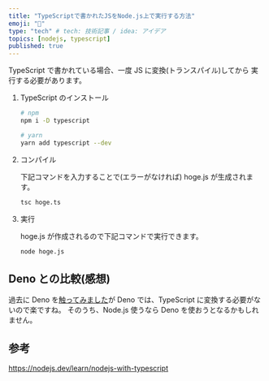 ```yaml
---
title: "TypeScriptで書かれたJSをNode.js上で実行する方法"
emoji: "👻"
type: "tech" # tech: 技術記事 / idea: アイデア
topics: [nodejs, typescript]
published: true
---
```


TypeScript で書かれている場合、一度 JS に変換(トランスパイル)してから 実行する必要があります。

1. TypeScript のインストール

   ```bash
   # npm
   npm i -D typescript

   # yarn
   yarn add typescript --dev
   ```

2. コンパイル

   下記コマンドを入力することで(エラーがなければ) hoge.js が生成されます。

   ```bash
   tsc hoge.ts
   ```

3. 実行

   hoge.js が作成されるので下記コマンドで実行できます。

   ```bash
   node hoge.js
   ```

## Deno との比較(感想)

過去に Deno を[触ってみました](https://zenn.dev/mo_ri_regen/articles/deno-helloworld-article)が Deno では、TypeScript に変換する必要がないので楽ですね。
そのうち、Node.js 使うなら Deno を使おうとなるかもしれません。

## 参考

https://nodejs.dev/learn/nodejs-with-typescript
